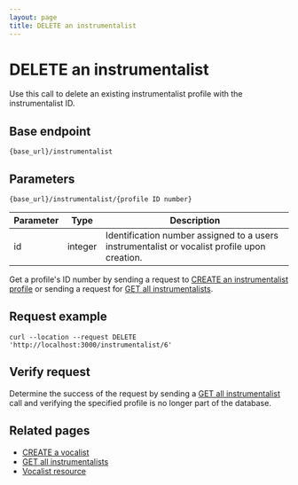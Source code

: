 ```yaml
---
layout: page
title: DELETE an instrumentalist
---
```


# DELETE an instrumentalist

Use this call to delete an existing instrumentalist profile with the instrumentalist ID.

## Base endpoint

```shell
{base_url}/instrumentalist
```

## Parameters

```shell
{base_url}/instrumentalist/{profile ID number}
```

| Parameter | Type | Description |
| --- | --- | --- |
| id | integer | Identification number assigned to a users instrumentalist or vocalist profile upon creation.|

Get a profile's ID number by sending a request to [CREATE an instrumentalist profile][def2] or sending a request for [GET all instrumentalists][def].

## Request example

```curl
curl --location --request DELETE 'http://localhost:3000/instrumentalist/6'
```

## Verify request

Determine the success of the request by sending a [GET all instrumentalist](api/inst-get-all-inst/) call and verifying the specified profile is no longer part of the database.

## Related pages

* [CREATE a vocalist](create-voc.md)
* [GET all instrumentalists][def]
* [Vocalist resource](vocalist.md)

[def]: get-all-inst.md
[def2]: create-inst.md